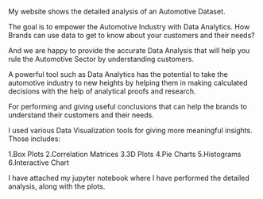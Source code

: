 My website shows the detailed analysis of an Automotive Dataset.

The goal is to empower the Automotive Industry with Data Analytics.
How Brands can use data to get to know about your customers and their needs?

And we are happy to provide the accurate Data Analysis that will help you rule the Automotive Sector by understanding customers.

A powerful tool such as Data Analytics has the potential to take the automotive industry to new heights by helping them in making calculated decisions with the help of analytical proofs and research.


For performing and giving useful conclusions that can help the brands to understand their customers and their needs.

I used various Data Visualization tools for giving more meaningful insights. Those includes:

1.Box Plots
2.Correlation Matrices
3.3D Plots
4.Pie Charts
5.Histograms
6.Interactive Chart

I have attached my jupyter notebook where I have performed the detailed analysis, along with the plots.
